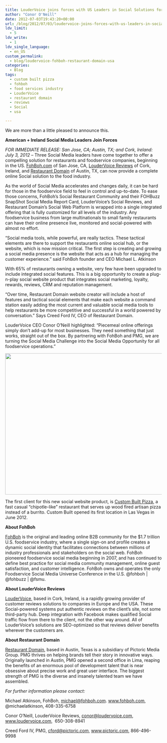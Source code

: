```yaml
---
title: LouderVoice joins forces with US Leaders in Social Solutions for Food Services Industry
author: "Conor O'Neill"
date: 2012-07-03T19:43:20+00:00
url: /blog/2012/07/03/loudervoice-joins-forces-with-us-leaders-in-social-solutions-for-food-services-industry/
ldv_limit:
  - 5
ldv_write:
  - 1
ldv_single_language:
  - en_US
custom_permalink:
  - blog/loudervoice-fohboh-restaurant-domain-usa
categories:
  - Blog
tags:
  - custom built pizza
  - fohboh
  - food services industry
  - LouderVoice
  - restaurant domain
  - reviews
  - Social
  - usa

---
```

We are more than a little pleased to announce this.

**American + Ireland Social Media Leaders Join Forces**

_FOR IMMEDIATE RELEASE: San Jose, CA; Austin, TX; and Cork, Ireland: July 3, 2012_ &#8211; Three Social Media leaders have come together to offer a compelling solution for restaurants and foodservice companies, beginning in the US. [FohBoh.com][1] of San Jose, CA, [LouderVoice Reviews][2] of Cork, Ireland, and [Restaurant Domain][3] of Austin, TX, can now provide a complete online Social solution to the food industry.

As the world of Social Media accelerates and changes daily, it can be hard for those in the foodservice field to feel in control and up-to-date. To ease those concerns, FohBoh&#8217;s Social Restaurant Community and their FOHBuzz SnapShot Social Media Report Card, LouderVoice&#8217;s Social Reviews, and Restaurant Domain’s Social Web Platform is wrapped into a single integrated offering that is fully customized for all levels of the industry. Any foodservice business from large multinationals to small family restaurants can have their online presence live, monitored and social-powered with almost no effort.

“Social media tools, while powerful, are really tactics. These tactical elements are there to support the restaurants online social hub, or the website, which is now mission critical. The first step is creating and growing a social media presence is the website that acts as a hub for managing the customer experience.” said FohBoh founder and CEO Michael L. Atkinson

With 65% of restaurants owning a website, very few have been upgraded to include integrated social features. This is a big opportunity to create a plug-n-play social website product that integrates social marketing, loyalty, rewards, reviews, CRM and reputation management.

“Over time, Restaurant Domain website creator will include a host of features and tactical social elements that make each website a command station easily adding the most current and valuable social media tools to help restaurants be more competitive and successful in a world powered by conversation.” Says Creed Ford IV, CEO of Restaurant Domain.

LouderVoice CEO Conor O&#8217;Neill highlighted: &#8220;Piecemeal online offerings simply don&#8217;t add-up for most businesses. They need something that just works, straight out of the box. By partnering with FohBoh and PMG, we are turning the Social Media Challenge into the Social Media Opportunity for all foodservice operations.&#8221;

<p style="text-align: center;">
  <a href="http://www.custombuiltpizza.com/page/home"><img class=" wp-image-2646 aligncenter" title="custombuilt" src="http://www.loudervoice.com/wp-content/uploads/2012/07/custombuilt.png" alt="" width="560" height="453" srcset="http://127.0.0.1.nip.io/wp-content/uploads/2012/07/custombuilt.png 800w, http://127.0.0.1.nip.io/wp-content/uploads/2012/07/custombuilt-300x242.png 300w" sizes="(max-width: 560px) 100vw, 560px" /></a>
</p>

The first client for this new social website product, is [Custom Built Pizza][4], a fast casual “chipotle-like” restaurant that serves up wood fired artisan pizza instead of a burrito. Custom Built opened its first location in Las Vegas in June 2012.

**About FohBoh**
  
 [FohBoh][5] is the original and leading online B2B community for the $1.7 trillion U.S. foodservice industry, where a single sign-on and profile creates a dynamic social identity that facilitates connections between millions of industry professionals and stakeholders on the social web. FohBoh pioneered foodservice social media beginning in 2007, and has continued to define best practice for social media community management, online guest satisfaction, and customer intelligence. FohBoh owns and operates the only Foodservice Social Media Universe Conference in the U.S. @fohboh | @fohbuzz | @fsmu.

**About LouderVoice Reviews**
  
 [LouderVoice][6], based in Cork, Ireland, is a rapidly growing provider of customer reviews solutions to companies in Europe and the USA. These Social-powered systems put authentic reviews on the client&#8217;s site, not some third-party hub. Deep integration with Facebook makes qualified Social traffic flow from there to the client, not the other way around. All of LouderVoice&#8217;s solutions are SEO-optimized so that reviews deliver benefits wherever the customers are.

**About Restaurant Domain**
  
 [Restaurant Domain][7], based in Austin, Texas is a subsidiary of Pictoric Media Group. PMG thrives on helping brands tell their story in innovative ways. Originally launched in Austin, PMG opened a second office in Lima, reaping the benefits of an enormous pool of development talent that is near obsessive about precise work and great user interface. The biggest strength of PMG is the diverse and insanely talented team we have assembled.

_For further information please contact:_
  
Michael Atkinson, FohBoh, michael@fohboh.com. www.fohboh.com, @michaelatkinson, 408-335-6758
  
Conor O&#8217;Neill, LouderVoice Reviews, conor@loudervoice.com, www.loudervoice.com,  650-308-8941
  
Creed Ford IV, PMG, cford@pictoric.com, www.pictoric.com, 866-496-9998

 [1]: http://www.fohboh.com
 [2]: http://www.loudervoice.com/
 [3]: http://www.pictoric.com
 [4]: http://www.custombuiltpizza.com/page/home
 [5]: http://www.fohboh,com
 [6]: http://www.loudervoice.com
 [7]: http://www.pictoric.com/